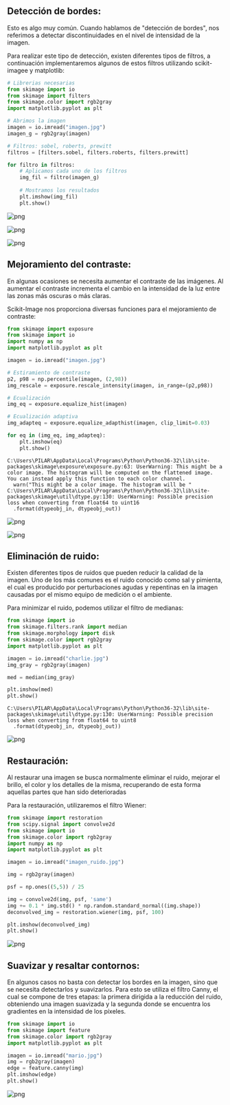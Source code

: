 
## Detección de bordes:
Esto es algo muy común. Cuando hablamos de "detección de bordes", nos referimos a detectar discontinuidades en el nivel de intensidad de la imagen. 

Para realizar este tipo de detección, existen diferentes tipos de filtros, a continuación implementaremos algunos de estos filtros utilizando scikit-imagee y matplotlib:


```python
# Librerias necesarias
from skimage import io
from skimage import filters
from skimage.color import rgb2gray
import matplotlib.pyplot as plt

# Abrimos la imagen
imagen = io.imread("imagen.jpg")
imagen_g = rgb2gray(imagen)

# Filtros: sobel, roberts, prewitt
filtros = [filters.sobel, filters.roberts, filters.prewitt]

for filtro in filtros:
    # Aplicamos cada uno de los filtros
    img_fil = filtro(imagen_g)
    
    # Mostramos los resultados 
    plt.imshow(img_fil)
    plt.show()


```


![png](output_1_0.png)



![png](output_1_1.png)



![png](output_1_2.png)


## Mejoramiento del contraste:
En algunas ocasiones se necesita aumentar el contraste de las imágenes. Al aumentar el contraste incrementa el cambio en la intensidad de la luz entre las zonas más oscuras o más claras.

Scikit-Image nos proporciona diversas funciones para el mejoramiento de contraste:


```python
from skimage import exposure
from skimage import io
import numpy as np
import matplotlib.pyplot as plt

imagen = io.imread("imagen.jpg")

# Estiramiento de contraste
p2, p98 = np.percentile(imagen, (2,98))
img_rescale = exposure.rescale_intensity(imagen, in_range=(p2,p98))

# Ecualización
img_eq = exposure.equalize_hist(imagen)

# Ecualización adaptiva
img_adapteq = exposure.equalize_adapthist(imagen, clip_limit=0.03)

for eq in (img_eq, img_adapteq):
    plt.imshow(eq)
    plt.show()
```

    C:\Users\PILAR\AppData\Local\Programs\Python\Python36-32\lib\site-packages\skimage\exposure\exposure.py:63: UserWarning: This might be a color image. The histogram will be computed on the flattened image. You can instead apply this function to each color channel.
      warn("This might be a color image. The histogram will be "
    C:\Users\PILAR\AppData\Local\Programs\Python\Python36-32\lib\site-packages\skimage\util\dtype.py:130: UserWarning: Possible precision loss when converting from float64 to uint16
      .format(dtypeobj_in, dtypeobj_out))
    


![png](output_3_1.png)



![png](output_3_2.png)


## Eliminación de ruido:
Existen diferentes tipos de ruidos que pueden reducir la calidad de la imagen. Uno de los más comunes es el ruido conocido como sal y pimienta, el cual es producido por perturbaciones agudas y repentinas en la imagen causadas por el mismo equipo de medición o el ambiente.

Para minimizar el ruido, podemos utilizar el filtro de medianas:


```python
from skimage import io
from skimage.filters.rank import median
from skimage.morphology import disk
from skimage.color import rgb2gray
import matplotlib.pyplot as plt

imagen = io.imread("charlie.jpg")
img_gray = rgb2gray(imagen)

med = median(img_gray)

plt.imshow(med)
plt.show()
```

    C:\Users\PILAR\AppData\Local\Programs\Python\Python36-32\lib\site-packages\skimage\util\dtype.py:130: UserWarning: Possible precision loss when converting from float64 to uint8
      .format(dtypeobj_in, dtypeobj_out))
    


![png](output_5_1.png)


## Restauración:
Al restaurar una imagen se busca normalmente eliminar el ruido, mejorar el brillo, el color y los detalles de la misma, recuperando de esta forma aquellas partes que han sido deterioradas

Para la restauración, utilizaremos el filtro Wiener:


```python
from skimage import restoration
from scipy.signal import convolve2d
from skimage import io
from skimage.color import rgb2gray
import numpy as np
import matplotlib.pyplot as plt

imagen = io.imread("imagen_ruido.jpg")

img = rgb2gray(imagen)

psf = np.ones((5,5)) / 25

img = convolve2d(img, psf, 'same')
img += 0.1 * img.std() * np.random.standard_normal((img.shape))
deconvolved_img = restoration.wiener(img, psf, 100)

plt.imshow(deconvolved_img)
plt.show()
```


![png](output_7_0.png)


## Suavizar y resaltar contornos:

En algunos casos no basta con detectar los bordes en la imagen, sino que se necesita detectarlos y suavizarlos. Para esto se utiliza el filtro Canny, el cual se compone de tres etapas: la primera dirigida a la reducción del ruido, obteniendo una imagen suavizada y la segunda donde se encuentra los gradientes en la intensidad de los píxeles.


```python
from skimage import io
from skimage import feature
from skimage.color import rgb2gray
import matplotlib.pyplot as plt

imagen = io.imread("mario.jpg")
img = rgb2gray(imagen)
edge = feature.canny(img)
plt.imshow(edge)
plt.show()
```


![png](output_9_0.png)


